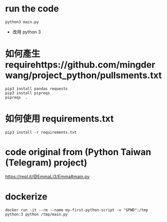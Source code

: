 # run the code
```
python3 main.py
```
* 改用 python 3
# 如何產生 requirehttps://github.com/mingderwang/project_python/pullsments.txt
```
pip3 install pandas requests
pip3 install pipreqs
pipreqs  .
```
# 如何使用 requirements.txt
```
pip3 install -r requirements.txt
```
# code original from (Python Taiwan (Telegram) project)

https://repl.it/@EmmaLi3/Emma#main.py


# dockerize
```
docker run -it --rm --name my-first-python-script -v "$PWD":/tmp python:3 python /tmp/main.py
```
